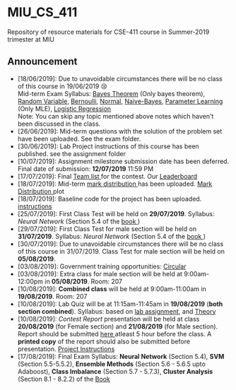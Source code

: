 # MIU_CS_411
Repository of resource materials for CSE-411 course in Summer-2019 trimester at MIU

## Announcement <br />
* [18/06/2019]: Due to unavoidable circumstances there will be no class of this course in 19/06/2019 :cry: <br />
 Mid-term Exam Syllabus: <a href="./probability/040-cond-probability.pdf">Bayes Theorem</a> (Only bayes theorem), 
 <a href="./probability/060-random-variables.pdf">Random Variable</a>, 
 <a href="./probability/070-bernoulli-binomial.pdf">Bernoulli</a>, 
 <a href="./probability/110-normal-distribution.pdf">Normal</a>, 
 <a href="./probability/210-naive-bayes.pdf">Naive-Bayes</a>,
 <a href="./probability/200-learning.pdf">Parameter Learning</a> (Only MLE), 
 <a href="./probability/220-logistic-regression.pdf">Logistic Regression</a> <br />
Note: You can skip any topic mentioned above notes which haven't been discussed in the class.   
* [26/06/2019]: Mid-term questions with the solution of the problem set have been uploaded. See the exam folder. 
* [30/06/2019]: Lab Project instructions of this course has been published. see the assignment folder
* [10/07/2019]: Assignment milestone submission date has been deferred. Final date of submission: <b>12/07/2019</b> 11:59 PM
* [17/07/2019]: Final <a href="./lab_assignment/all_team_list.pdf"> Team list </a> for the contest. Our <a href="https://github.com/Mahedi-61/MIU_CS_411/issues/8"> Leaderboard </a>
* [18/07/2019]: Mid-term <a href="./exam/mark_distribution.pdf"> mark distribution </a> has been uploaded. <a href="./exam/mid_mark_plot.png"> Mark Distribution </a>plot
* [18/07/2019]: Baseline code for the project has been uploaded. <a href="./lab_assignment/baseline/instruction.md"> instructions </a> 
* [25/07/2019]: First Class Test will be held on <b>29/07/2019</b>. Syllabus: <i>Neural Network</i> (Section 5.4 of the <a href="./Books/data_mining.pdf"> book </a>)
* [29/07/2019]: First Class Test for male section will be held on <b>31/07/2019</b>. Syllabus: <i>Neural Network</i> (Section 5.4 of the <a href="./Books/data_mining.pdf"> book </a>)
* [30/07/2019]: Due to unavoidable circumstances there will be no class of this course in 31/07/2019. Class Test for male section will be held on <b>05/08/2019</b>.
* [03/08/2019]: Government training opportunities: <a href="./appendix/bhtpa.pdf">Circular</a>
* [03/08/2019]: Extra class for male section will be held at 9:00am-12:00pm in <b>05/08/2019</b>. Room: 207
* [10/08/2019]: <b>Combined class</b> will be held at 9:00am-11:00am in <b>19/08/2019</b>. Room: 207
* [10/08/2019]: Lab Quiz will be at 11:15am-11:45am in <b>19/08/2019</b> (<b>both section combined</b>). Syllabus: based on <a href="https://www.kaggle.com/c/house-prices-advanced-regression-techniques"> lab assignment</a>, and <a href="./notes/quiz_content.pdf">Theory</a>
* [10/08/2019]: <i>Contest Report</i> presentation will be held at class <b>20/08/2019</b> (for Female section) and <b>21/08/2019</b> (for Male section). Report should be submitted <a href="https://www.dropbox.com/request/yOKDholl5dvR75LZso6K"> here </a> atleast 5 hour before the class. A <b>printed copy</b> of the report should also be submitted before presentation. <a href="./lab_assignment/project_report_instructions.pdf">Project Instructions</a>
* [17/08/2019]:  Final Exam Syllabus: <b>Neural Network</b> (Section 5.4), <b>SVM</b> (Section 5.5-5.5.2), <b>Ensemble Methods</b> (Section 5.6 - 5.6.5 upto Adaboost), <b>Class Imbalance</b> (Section 5.7 - 5.7.3), <b>Cluster Analysis </b>(Section 8.1 - 8.2.2) of the <a href="./Books/data_mining.pdf">Book</a>
